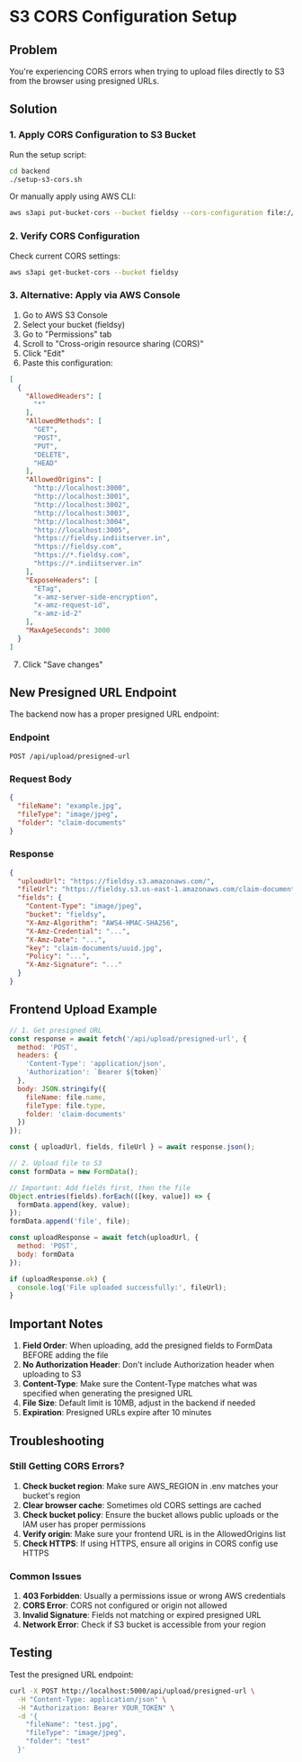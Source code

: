 # S3 CORS Configuration Setup

## Problem
You're experiencing CORS errors when trying to upload files directly to S3 from the browser using presigned URLs.

## Solution

### 1. Apply CORS Configuration to S3 Bucket

Run the setup script:
```bash
cd backend
./setup-s3-cors.sh
```

Or manually apply using AWS CLI:
```bash
aws s3api put-bucket-cors --bucket fieldsy --cors-configuration file://s3-cors-config.json
```

### 2. Verify CORS Configuration

Check current CORS settings:
```bash
aws s3api get-bucket-cors --bucket fieldsy
```

### 3. Alternative: Apply via AWS Console

1. Go to AWS S3 Console
2. Select your bucket (fieldsy)
3. Go to "Permissions" tab
4. Scroll to "Cross-origin resource sharing (CORS)"
5. Click "Edit"
6. Paste this configuration:

```json
[
  {
    "AllowedHeaders": [
      "*"
    ],
    "AllowedMethods": [
      "GET",
      "POST",
      "PUT",
      "DELETE",
      "HEAD"
    ],
    "AllowedOrigins": [
      "http://localhost:3000",
      "http://localhost:3001",
      "http://localhost:3002",
      "http://localhost:3003",
      "http://localhost:3004",
      "http://localhost:3005",
      "https://fieldsy.indiitserver.in",
      "https://fieldsy.com",
      "https://*.fieldsy.com",
      "https://*.indiitserver.in"
    ],
    "ExposeHeaders": [
      "ETag",
      "x-amz-server-side-encryption",
      "x-amz-request-id",
      "x-amz-id-2"
    ],
    "MaxAgeSeconds": 3000
  }
]
```

7. Click "Save changes"

## New Presigned URL Endpoint

The backend now has a proper presigned URL endpoint:

### Endpoint
```
POST /api/upload/presigned-url
```

### Request Body
```json
{
  "fileName": "example.jpg",
  "fileType": "image/jpeg",
  "folder": "claim-documents"
}
```

### Response
```json
{
  "uploadUrl": "https://fieldsy.s3.amazonaws.com/",
  "fileUrl": "https://fieldsy.s3.us-east-1.amazonaws.com/claim-documents/uuid.jpg",
  "fields": {
    "Content-Type": "image/jpeg",
    "bucket": "fieldsy",
    "X-Amz-Algorithm": "AWS4-HMAC-SHA256",
    "X-Amz-Credential": "...",
    "X-Amz-Date": "...",
    "key": "claim-documents/uuid.jpg",
    "Policy": "...",
    "X-Amz-Signature": "..."
  }
}
```

## Frontend Upload Example

```javascript
// 1. Get presigned URL
const response = await fetch('/api/upload/presigned-url', {
  method: 'POST',
  headers: {
    'Content-Type': 'application/json',
    'Authorization': `Bearer ${token}`
  },
  body: JSON.stringify({
    fileName: file.name,
    fileType: file.type,
    folder: 'claim-documents'
  })
});

const { uploadUrl, fields, fileUrl } = await response.json();

// 2. Upload file to S3
const formData = new FormData();

// Important: Add fields first, then the file
Object.entries(fields).forEach(([key, value]) => {
  formData.append(key, value);
});
formData.append('file', file);

const uploadResponse = await fetch(uploadUrl, {
  method: 'POST',
  body: formData
});

if (uploadResponse.ok) {
  console.log('File uploaded successfully:', fileUrl);
}
```

## Important Notes

1. **Field Order**: When uploading, add the presigned fields to FormData BEFORE adding the file
2. **No Authorization Header**: Don't include Authorization header when uploading to S3
3. **Content-Type**: Make sure the Content-Type matches what was specified when generating the presigned URL
4. **File Size**: Default limit is 10MB, adjust in the backend if needed
5. **Expiration**: Presigned URLs expire after 10 minutes

## Troubleshooting

### Still Getting CORS Errors?

1. **Check bucket region**: Make sure AWS_REGION in .env matches your bucket's region
2. **Clear browser cache**: Sometimes old CORS settings are cached
3. **Check bucket policy**: Ensure the bucket allows public uploads or the IAM user has proper permissions
4. **Verify origin**: Make sure your frontend URL is in the AllowedOrigins list
5. **Check HTTPS**: If using HTTPS, ensure all origins in CORS config use HTTPS

### Common Issues

1. **403 Forbidden**: Usually a permissions issue or wrong AWS credentials
2. **CORS Error**: CORS not configured or origin not allowed
3. **Invalid Signature**: Fields not matching or expired presigned URL
4. **Network Error**: Check if S3 bucket is accessible from your region

## Testing

Test the presigned URL endpoint:
```bash
curl -X POST http://localhost:5000/api/upload/presigned-url \
  -H "Content-Type: application/json" \
  -H "Authorization: Bearer YOUR_TOKEN" \
  -d '{
    "fileName": "test.jpg",
    "fileType": "image/jpeg",
    "folder": "test"
  }'
```